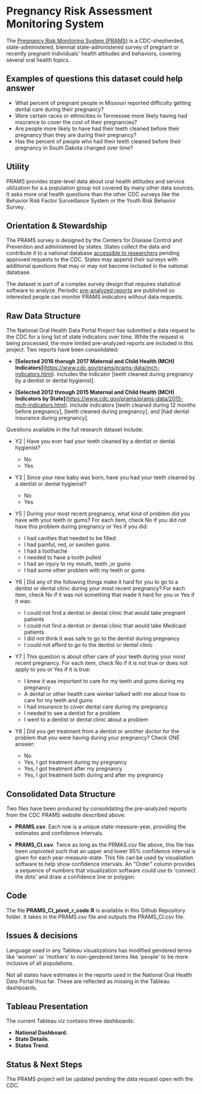 # Pregnancy Risk Assessment Monitoring System

The [Pregnancy Risk Monitoring System (PRAMS)](https://www.cdc.gov/prams/index.htm) is a CDC-shepherded, state-administered, biennial state-administered survey of pregnant or recently pregnant individuals' health attitudes and behaviors, covering several oral health topics.

## Examples of questions this dataset could help answer

* What percent of pregnant people in Missouri reported difficulty getting dental care during their pregnancy?
* Were certain races or ethnicities in Tennessee more likely having had insurance to cover the cost of their pregnancies?
* Are people more likely to have had their teeth cleaned before their pregnancy than they are during their pregnancy?
* Has the percent of people who had their teeth cleaned before their pregnancy in South Dakota changed over time?

## Utility

PRAMS provides state-level data about oral health attitudes and service utilization for a a population group not covered by many other data sources. It asks more oral health questions than the other CDC surveys like the Behavior Risk Factor Surveillance System or the Youth Risk Behavior Survey.

## Orientation & Stewardship  

The PRAMS survey is designed by the Centers for Disease Control and Prevention and administered by states. States collect the data and contribute it to a national database [accessible to researchers](https://www.cdc.gov/prams/prams-data/researchers.htm) pending approved requests to the CDC. States may append their surveys with additional questions that may or may not become included in the national database. 

The dataset is part of a complex survey design that requires statistical software to analyze. Periodic [pre-analyzed reports](https://www.cdc.gov/prams/prams-data/mch-indicators.html) are published so interested people can monitor PRAMS indicators without data requests.

## Raw Data Structure
The National Oral Health Data Portal Project has submitted a data request to the CDC for a long list of state indicators over time. While the request is being processed, the more limited pre-analyzed reports are included in this project. Two reports have been consolidated:

* **[Selected 2016 thorugh 2017 Maternal and Child Health (MCH) Indicators]**(https://www.cdc.gov/prams/prams-data/mch-indicators.html). Includes the indicator [teeth cleaned during pregnancy by a dentist or dental hygienist].

* **[Selected 2012 through 2015 Maternal and Child Health (MCH) Indicators by State]**(https://www.cdc.gov/prams/prams-data/2015-mch-indicators.html). Include indicators [teeth cleaned during 12 months before pregnancy], [teeth cleaned during pregnancy], and [had dental insurance during pregnancy].


Questions available in the full research dataset include:
* Y2 | Have you ever had your teeth cleaned by a dentist or dental hygienist?
  * No
  * Yes

* Y3 | Since your new baby was born, have you had your teeth cleaned by a dentist or dental hygienist?
  * No
  * Yes

* Y5 | During your most recent pregnancy, what kind of problem did you have with your teeth or gums? For each item, check No if you did not have this problem during pregnancy or Yes if you did:
  * I had cavities that needed to be filled 
  * I had painful, red, or swollen gums
  * I had a toothache 
  * I needed to have a tooth pulled
  * I had an injury to my mouth, teeth ,or gums 
  * I had some other problem with my teeth or gums

* Y6 | Did any of the following things make it hard for you to go to a dentist or dental clinic during your most recent pregnancy?  For each item, check No if it was not something that made it hard for you or Yes if it was:
  * I could not find a dentist or dental clinic that would take pregnant patients
  * I could not find a dentist or dental clinic that would take Medicaid patients
  * I did not think it was safe to go to the dentist during pregnancy
  * I could not afford to go to the dentist or dental clinic
  
* Y7 | This question is about other care of your teeth during your most recent pregnancy. For each item, check No if it is not true or does not apply to you or Yes if it is true:
  * I knew it was important to care for my teeth and gums during my pregnancy
  * A dental or other health care worker talked with me about how to care for my teeth and gums 
  * I had insurance to cover dental care during my pregnancy
  * I needed to see a dentist for a problem 
  * I went to a dentist or dental clinic about a problem 
  
* Y8 | Did you get treatment from a dentist or another doctor for the problem that you were having during your pregnancy? Check ONE answer:
  * No
  * Yes, I got treatment during my pregnancy
  *  Yes, I got treatment after my pregnancy
  * Yes, I got treatment both during and after my pregnancy
  
## Consolidated Data Structure

Two files have been produced by consolidating the pre-analyzed reports from the CDC PRAMS website described above:

* **PRAMS.csv**. Each row is a unique state-measure-year, providing the estimates and confidence intervals.

* **PRAMS_CI.csv**. Twice as long as the PRMAS.csv file above, this file has been unpivoted such that an upper and lower 95% confidence interval is given for each year-measure-state. This file can be used by visualiation software to help show confidence intervals.  An "Order" column provides a sequence of numbers that visualization software could use to 'connect the dots' and draw a confidence line or polygon.

## Code

The file **PRAMS_CI_pivot_r_code.R** is available in this Github Repository folder. It takes in the PRAMS.csv file and outputs the PRAMS_CI.csv file.

## Issues & decisions

Language used in any Tableau visualizations has modified gendered terms like 'women' or 'mothers' to non-gendered terms like 'people' to be more inclusive of all populations.

Not all states have estimates in the reports used in the National Oral Health Data Portal thus far. These are reflected as missing in the Tableau dashboards. 

## Tableau Presentation

The current Tableau viz contains three dashboards:

* **National Dashboard**. 
* **State Details**. 
* **States Trend**. 

## Status & Next Steps

The PRAMS project will be updated pending the data request open with the CDC.

